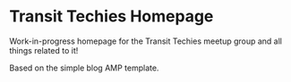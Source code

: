 # Transit Techies Homepage

Work-in-progress homepage for the Transit Techies meetup group and all things related to it!

Based on the simple blog AMP template.